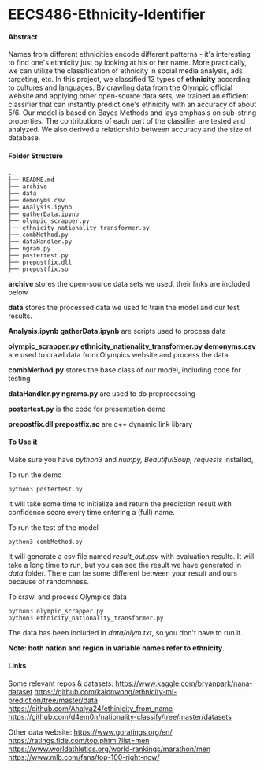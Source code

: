 # EECS486-Ethnicity-Identifier

#### Abstract

Names from different ethnicities encode different patterns - it's interesting to find one's ethnicity just by looking at his or her name. More practically, we can utilize the classification of ethnicity in social media analysis, ads targeting, etc.
In this project, we classified 13 types of **ethnicity** according to cultures and languages. By crawling data from the Olympic official website and applying other open-source data sets, we trained an efficient classifier that can instantly predict one's ethnicity with an accuracy of about 5/6. Our model is based on Bayes Methods and lays emphasis on sub-string properties. The contributions of each part of the classifier are tested and analyzed. We also derived a relationship between accuracy and the size of database.

#### Folder Structure

```shell
.
├── README.md
├── archive
├── data
├── demonyms.csv 
├── Analysis.ipynb
├── gatherData.ipynb
├── olympic_scrapper.py
├── ethnicity_nationality_transformer.py
├── combMethod.py
├── dataHandler.py
├── ngram.py
├── postertest.py
├── prepostfix.dll
├── prepostfix.so
```

**archive** stores the open-source data sets we used, their links are included below

**data** stores the processed data we used to train the model and our test results.

**Analysis.ipynb gatherData.ipynb** are scripts used to process data

**olympic_scrapper.py ethnicity_nationality_transformer.py demonyms.csv** are used to crawl data from Olympics website and process the data.

**combMethod.py** stores the base class of our model, including code for testing

**dataHandler.py ngrams.py** are used to do preprocessing

**postertest.py** is the code for presentation demo

**prepostfix.dll prepostfix.so** are c++ dynamic link library

#### To Use it

Make sure you have *python3* and *numpy, BeautifulSoup, requests* installed,

To run the demo 

```shell
python3 postertest.py
```

It will take some time to initialize and return the prediction result with confidence score every time entering a (full) name.

 To run the test of the model

```shell
python3 combMethod.py
```

It will generate a csv file named *result_out.csv* with evaluation results. It will take a long time to run, but you can see the result we have generated in *data* folder. There can be some different between your result and ours because of randomness.

To crawl and process Olympics data

```shell
python3 olympic_scrapper.py
python3 ethnicity_nationality_transformer.py
```

The data has been included in *data/olym.txt*, so you don't have to run it.

**Note: both nation and region in variable names refer to ethnicity.** 

#### Links

Some relevant repos & datasets:
https://www.kaggle.com/bryanpark/nana-dataset
https://github.com/kaionwong/ethnicity-ml-prediction/tree/master/data
https://github.com/Ahalya24/ethinicity_from_name
https://github.com/d4em0n/nationality-classify/tree/master/datasets

Other data website:
https://www.goratings.org/en/
https://ratings.fide.com/top.phtml?list=men
https://www.worldathletics.org/world-rankings/marathon/men
https://www.mlb.com/fans/top-100-right-now/

